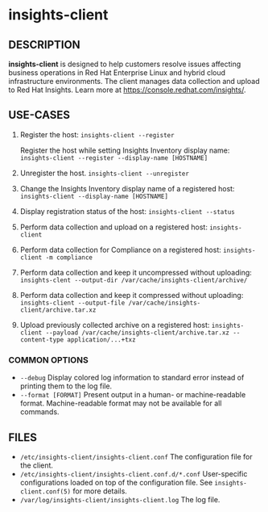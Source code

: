 # insights-client

## DESCRIPTION

**insights-client** is designed to help customers resolve issues affecting business operations in Red Hat Enterprise Linux and hybrid cloud infrastructure environments. The client manages data collection and upload to Red Hat Insights. Learn more at https://console.redhat.com/insights/. 


## USE-CASES

1. Register the host:
   `insights-client --register`
   
   Register the host while setting Insights Inventory display name:
   `insights-client --register --display-name [HOSTNAME]`

2. Unregister the host.
   `insights-client --unregister`
 
3. Change the Insights Inventory display name of a registered host:
   `insights-client --display-name [HOSTNAME]`

4. Display registration status of the host:
   `insights-client --status`

5. Perform data collection and upload on a registered host:
   `insights-client `

6. Perform data collection for Compliance on a registered host:
   `insights-client -m compliance`

7. Perform data collection and keep it uncompressed without uploading:
   `insights-clent --output-dir /var/cache/insights-client/archive/`

8. Perform data collection and keep it compressed without uploading:
   `insights-client --output-file /var/cache/insights-client/archive.tar.xz`

9. Upload previously collected archive on a registered host:
   `insights-client --payload /var/cache/insights-client/archive.tar.xz --content-type application/...+txz`


### COMMON OPTIONS

- `--debug`
  Display colored log information to standard error instead of printing them to the log file.
- `--format [FORMAT]`
  Present output in a human- or machine-readable format. Machine-readable format may not be available for all commands.


## FILES

- `/etc/insights-client/insights-client.conf`
  The configuration file for the client.
- `/etc/insights-client/insights-client.conf.d/*.conf`
  User-specific configurations loaded on top of the configuration file. See `insights-client.conf(5)` for more details.
- `/var/log/insights-client/insights-client.log`
  The log file.
